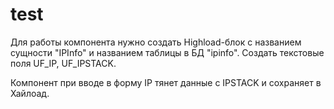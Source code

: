# test
Для работы компонента нужно создать Highload-блок с названием сущности "IPInfo" и названием таблицы в БД "ipinfo". Создать текстовые поля UF_IP, UF_IPSTACK.

Компонент при вводе в форму IP тянет данные с IPSTACK и сохраняет в Хайлоад.
